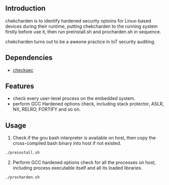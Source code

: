 ## Introduction

chekcharden is to identify hardened security optoins for Linux-based devices during their runtime, putting chekcharden to the running system firstly before use it, then run preinstall.sh and procharden.sh in sequence.

chekcharden turns out to be a aweone practice in IoT security auditing.

## Dependencies

- [checksec](!http://www.trapkit.de/tools/checksec.html)

## Features

- check every user-level process on the embedded system.
- perform GCC Hardened options check, including stack protector, ASLR, NX, RELRO, FORTIFY and so on.

## Usage

1. Check if the gnu bash interpreter is available on host, then copy the cross-compiled bash binary into host if not existed.
```sh
./preinstall.sh
```

2. Perform GCC hardened options check for all the processes on host, including process executable itself and all its loaded libraries.
```sh
./procharden.sh
```
